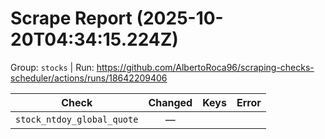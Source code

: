 # Scrape Report (2025-10-20T04:34:15.224Z)

Group: `stocks`  |  Run: https://github.com/AlbertoRoca96/scraping-checks-scheduler/actions/runs/18642209406

| Check | Changed | Keys | Error |
|---|:---:|:--|:--|
| `stock_ntdoy_global_quote` | — |  |  |
